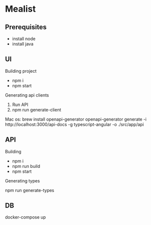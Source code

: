 # Mealist


## Prerequisites
 - install node
 - install java


## UI


Building project

 - npm i
 - npm start

Generating api clients
 1. Run API
 2. npm run generate-client 

Mac os:
 brew install openapi-generator
 openapi-generator generate -i http://localhost:3000/api-docs -g typescript-angular -o ./src/app/api


## API

Building
 - npm i
 - npm run build
 - npm start

Generating types

npm run generate-types

## DB 

docker-compose up